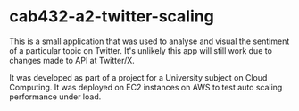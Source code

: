 # cab432-a2-twitter-scaling
This is a small application that was used to analyse and visual the sentiment of a particular topic on Twitter. It's unlikely this app will still work due to changes made to API at Twitter/X.

It was developed as part of a project for a University subject on Cloud Computing. It was deployed on EC2 instances on AWS to test auto scaling performance under load.